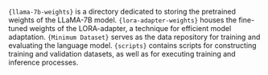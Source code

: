 `{llama-7b-weights}` is a directory dedicated to storing the pretrained weights of the LLaMA-7B model.
`{lora-adapter-weights}` houses the fine-tuned weights of the LORA-adapter, a technique for efficient model adaptation.
`{Minimum Dataset}` serves as the data repository for training and evaluating the language model.
`{scripts}` contains scripts for constructing training and validation datasets, as well as for executing training and inference processes.